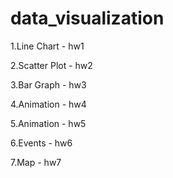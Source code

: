 # data_visualization

1.Line Chart - hw1

2.Scatter Plot - hw2

3.Bar Graph - hw3

4.Animation - hw4

5.Animation - hw5

6.Events - hw6

7.Map - hw7
